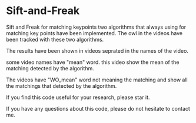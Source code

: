 # Sift-and-Freak 
Sift and Freak for matching keypoints
two algorithms that always using for matching key points have been implemented. The owl in the videos have been tracked with these two algorithms.

The results have been shown in videos seprated in the names of the video.

some video names have "mean" word. this video show the mean of the matching detected by the algorithm.

The videos have "WO_mean" word not meaning the matching and show all the matchings that detected by the algorithm.

If you find this code useful for your research, please star it.

If you have any questions about this code, please do not hesitate to contact me.

